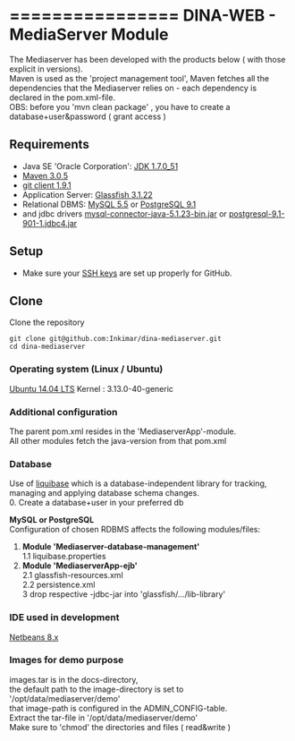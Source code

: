 ================
DINA-WEB - MediaServer Module
============

The Mediaserver has been developed with the products below ( with those explicit in  versions).<br/>
Maven is used as the 'project management tool', Maven fetches all the dependencies that the Mediaserver relies on - each dependency is declared in the pom.xml-file.<br/>
OBS: before you 'mvn clean package' , you have to create a database+user&password ( grant access )

## Requirements
* Java SE 'Oracle Corporation': [JDK 1.7.0_51](http://www.oracle.com/technetwork/java/javase/downloads/jdk7-downloads-1880260.html)
* [Maven 3.0.5](http://maven.apache.org/download.cgi)
* [git client 1.9.1](http://git-scm.com/downloads)
* Application Server: [Glassfish 3.1.22](https://glassfish.java.net/downloads/3.1.2.2-final.html)
* Relational DBMS: [MySQL 5.5](http://dev.mysql.com/downloads/mysql/) or [PostgreSQL 9.1](http://www.postgresql.org/download/)
* and jdbc drivers [mysql-connector-java-5.1.23-bin.jar]() or [postgresql-9.1-901-1.jdbc4.jar]()

## Setup
* Make sure your [SSH
keys](https://help.github.com/articles/generating-ssh-keys) are set up
properly for GitHub.

## Clone
Clone the repository
```console
git clone git@github.com:Inkimar/dina-mediaserver.git
cd dina-mediaserver
```

### Operating system (Linux / Ubuntu)
[Ubuntu 14.04 LTS](http://www.ubuntu.com/download/desktop)
Kernel : 3.13.0-40-generic

### Additional configuration
The parent pom.xml resides in the 'MediaserverApp'-module. <br/>
All other modules fetch the java-version from that pom.xml


### Database
Use of [liquibase](http://www.liquibase.org/) which is a database-independent library for tracking, managing and applying database schema changes. <br/>
0. Create a database+user in your preferred db <br/>

<b>MySQL or PostgreSQL</b> <br/>
Configuration of chosen RDBMS affects the following modules/files: <br/>
1. <b>Module 'Mediaserver-database-management'</b> <br/>
1.1 liquibase.properties <br/>
2. <b>Module 'MediaserverApp-ejb'</b> <br/>
2.1 glassfish-resources.xml <br/>
2.2 persistence.xml <br/>
3 drop respective <database>-jdbc-jar into 'glassfish/.../lib-library' 

### IDE used in development
[Netbeans 8.x](https://netbeans.org/downloads/) 

### Images for demo purpose
images.tar is in the docs-directory, <br/>
the default path to the image-directory is set to '/opt/data/mediaserver/demo' <br/>
that image-path is configured in the ADMIN_CONFIG-table. <br/>
Extract the tar-file in '/opt/data/mediaserver/demo' <br/>
Make sure to 'chmod' the directories and files ( read&write )







